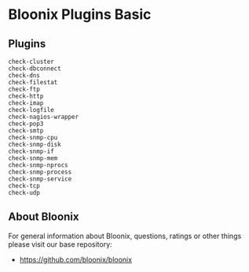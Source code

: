 # Bloonix Plugins Basic

## Plugins

    check-cluster
    check-dbconnect
    check-dns
    check-filestat
    check-ftp
    check-http
    check-imap
    check-logfile
    check-nagios-wrapper
    check-pop3
    check-smtp
    check-snmp-cpu
    check-snmp-disk
    check-snmp-if
    check-snmp-mem
    check-snmp-nprocs
    check-snmp-process
    check-snmp-service
    check-tcp
    check-udp

## About Bloonix

For general information about Bloonix, questions, ratings or other things please visit our base repository:

* https://github.com/bloonix/bloonix
